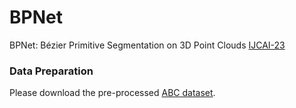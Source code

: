 # BPNet

BPNet: Bézier Primitive Segmentation on 3D Point Clouds  [IJCAI-23](https://ijcai-23.org/paper-schedule/) 

<!-- [Extended paper](https://arxiv.org/) -->


### Data Preparation
Please download the pre-processed [ABC dataset](https://drive.google.com/file/d/15u9hpQqurYhzNIZrnCVejCoAYXmr_U8-/view?usp=sharing).
